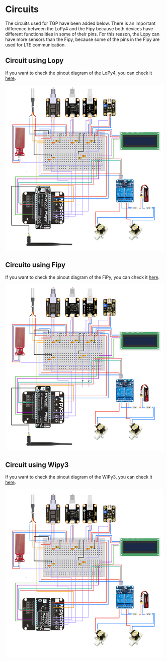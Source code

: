 # Circuits

The circuits used for TGP have been added below. There is an important difference between the LoPy4 and the Fipy because both devices have different functionalities
in some of their pins. For this reason, the Lopy can have more sensors than the Fipy, because some of the pins in the Fipy are used for LTE communication. 

## Circuit using Lopy

If you want to check the pinout diagram of the LoPy4, you can check it [here](https://docs.pycom.io/gitbook/assets/lopy4-pinout.pdf).

<p align="center">
  <img src="./img/circuit_lopy.png" alt="drawing" width="500"/>
</p>

## Circuito using Fipy

If you want to check the pinout diagram of the FiPy, you can check it [here](https://docs.pycom.io/gitbook/assets/fipy-pinout.pdf).

<p align="center">
  <img src="./img/circuit_fipy.png" alt="drawing" width="500"/>
</p>

## Circuit using Wipy3

If you want to check the pinout diagram of the WiPy3, you can check it [here](https://docs.pycom.io/gitbook/assets/wipy3-pinout.pdf).

<p align="center">
  <img src="./img/circuit_wipy.png" alt="drawing" width="500"/>
</p>
